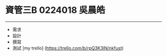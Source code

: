 # 資管三B 0224018 吳晨皓 #
---------------------------


- 需求
- 設計
- 撰寫
- 測試
[my trello] (https://trello.com/b/rpQ3K3lN/nkfust)
